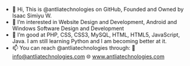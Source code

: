 - 👋 Hi, This is @antliatechnologies on GitHub, Founded and Owned by Isaac Simiyu W.
- 👀 I’m interested in Website Design and Development, Android and Windows Software Design and Development
- 🌱 I’m good at PHP, CSS, CSS3, MySQL, HTML, HTML5, JavaScript, Java. I am still learning Python and I am becoming better at it.
- 📫 You can reach @antliatechnologies through:
  📧 info@antliatechnologies.com
  🌐 www.antliatechnologies.com

<!---
antliatechnologies/antliatechnologies is a ✨ special ✨ repository because its `README.md` (this file) appears on your GitHub profile.
You can click the Preview link to take a look at your changes.
--->
